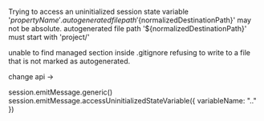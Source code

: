 
  Trying to access an uninitialized session state variable '${propertyName}'.
  autogenerated file path '${normalizedDestinationPath}' may not be absolute.
  autogenerated file path '${normalizedDestinationPath}' must start with 'project/'

  unable to find managed section inside .gitignore
  refusing to write to a file that is not marked as autogenerated.


change api ->

session.emitMessage.generic()
session.emitMessage.accessUninitializedStateVariable({
	variableName: ".."
})

